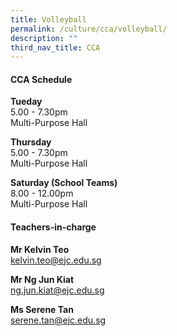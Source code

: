 ```yaml
---
title: Volleyball
permalink: /culture/cca/volleyball/
description: ""
third_nav_title: CCA
---
```

#### **CCA Schedule**

**Tueday**  
5.00 - 7.30pm   
Multi-Purpose Hall

**Thursday**  
5.00 - 7.30pm  
Multi-Purpose Hall

**Saturday (School Teams)**  
8.00 - 12.00pm  
Multi-Purpose Hall

#### **Teachers-in-charge**

**Mr Kelvin Teo**  
[kelvin.teo@ejc.edu.sg](mailto:kelvin.teo@ejc.edu.sg)

**Mr Ng Jun Kiat**  
[ng.jun.kiat@ejc.edu.sg](mailto:ng.jun.kiat@ejc.edu.sg)

**Ms Serene Tan**  
[serene.tan@ejc.edu.sg](mailto:serene.tan@ejc.edu.sg)
